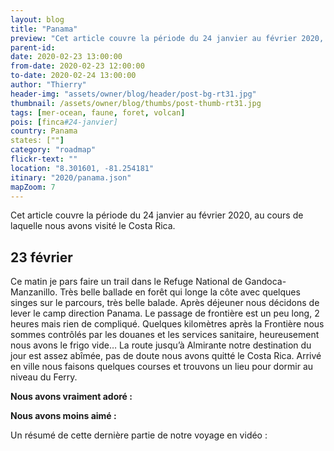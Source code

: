 ```yaml
---
layout: blog
title: "Panama"
preview: "Cet article couvre la période du 24 janvier au février 2020, au cours de laquelle nous avons visité le Costa Rica…"
parent-id:
date: 2020-02-23 13:00:00
from-date: 2020-02-23 12:00:00
to-date: 2020-02-24 13:00:00
author: "Thierry"
header-img: "assets/owner/blog/header/post-bg-rt31.jpg"
thumbnail: /assets/owner/blog/thumbs/post-thumb-rt31.jpg
tags: [mer-ocean, faune, foret, volcan]
pois: [finca#24-janvier]
country: Panama
states: [""]
category: "roadmap"
flickr-text: ""
location: "8.301601, -81.254181"
itinary: "2020/panama.json"
mapZoom: 7
---
```


Cet article couvre la période du 24 janvier au février 2020, au cours de laquelle nous avons visité le Costa Rica.

## 23 février

Ce matin je pars faire un trail dans le Refuge National de Gandoca-Manzanillo. Très belle ballade en forêt qui longe la côte avec quelques singes sur le parcours, très belle balade.
Après déjeuner nous décidons de lever le camp direction Panama. Le passage de frontière est un peu long, 2 heures mais rien de compliqué. Quelques kilomètres après la Frontière nous sommes contrôlés par les douanes et les services sanitaire, heureusement nous avons le frigo vide…
La route jusqu’à Almirante notre destination du jour est assez abîmée, pas de doute nous avons quitté le Costa Rica. Arrivé en ville nous faisons quelques courses et trouvons un lieu pour dormir au niveau du Ferry.

**Nous avons vraiment adoré :**

**Nous avons moins aimé :**

Un résumé de cette dernière partie de notre voyage en vidéo :
